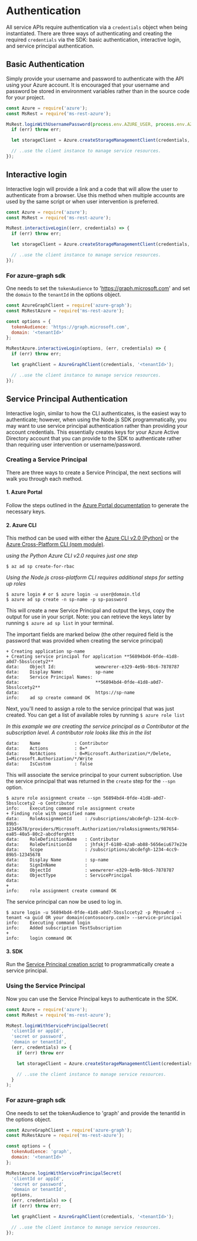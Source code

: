 # Authentication

All service APIs require authentication via a `credentials` object when being
instantiated. There are three ways of authenticating and creating the required
`credentials` via the SDK: basic authentication, interactive login, and service
principal authentication.

## Basic Authentication

Simply provide your username and password to authenticate with the API using your
Azure account. It is encouraged that your username and password be stored in
environment variables rather than in the source code for your project.

```js
const Azure = require('azure');
const MsRest = require('ms-rest-azure');

MsRest.loginWithUsernamePassword(process.env.AZURE_USER, process.env.AZURE_PASS, (err, credentials) => {
  if (err) throw err;

  let storageClient = Azure.createStorageManagementClient(credentials, 'subscription-id');

  // ..use the client instance to manage service resources.
});
```

## Interactive login

Interactive login will provide a link and a code that will allow the user to
authenticate from a browser. Use this method when multiple accounts are used by
the same script or when user intervention is preferred.

```js
const Azure = require('azure');
const MsRest = require('ms-rest-azure');

MsRest.interactiveLogin((err, credentials) => {
  if (err) throw err;

  let storageClient = Azure.createStorageManagementClient(credentials, 'subscription-id');

  // ..use the client instance to manage service resources.
});
```

### For azure-graph sdk

One needs to set the `tokenAudience` to 'https://graph.microsoft.com' and set the `domain` to the `tenantId` in the options object.
```javascript
const AzureGraphClient = require('azure-graph');
const MsRestAzure = require('ms-rest-azure');

const options = {
  tokenAudience: 'https://graph.microsoft.com',
  domain: '<tenantId>' 
};

MsRestAzure.interactiveLogin(options, (err, credentials) => {
  if (err) throw err;

  let graphClient = AzureGraphClient(credentials, '<tenantId>');

  // ..use the client instance to manage service resources.
});
```

## Service Principal Authentication

Interactive login, similar to how the CLI authenticates, is the easiest way to
authenticate; however, when using the Node.js SDK programmatically, you may want
to use service principal authentication rather than providing your account
credentials. This essentially creates keys for your Azure Active Directory
account that you can provide to the SDK to authenticate rather than requiring
user intervention or username/password.

### Creating a Service Principal

There are three ways to create a Service Principal, the next sections will walk
you through each method.

#### 1. Azure Portal

Follow the steps outlined in the
[Azure Portal documentation](https://azure.microsoft.com/en-us/documentation/articles/resource-group-create-service-principal-portal/)
 to generate the necessary keys.

#### 2. Azure CLI

This method can be used with either the
[Azure CLI v2.0 (Python)](https://github.com/Azure/azure-cli) or the
[Azure Cross-Platform CLI (npm module)](https://github.com/Azure/azure-xplat-cli).

_using the Python Azure CLI v2.0 requires just one step_
```shell
$ az ad sp create-for-rbac
```

_Using the Node.js cross-platform CLI requires additional steps for setting up
roles_
```shell
$ azure login # or $ azure login -u user@domain.tld
$ azure ad sp create -n sp-name -p sp-password
```

This will create a new Service Principal and output the keys, copy the output for
use in your script. Note: you can retrieve the keys later by running
`$ azure ad sp list` in your terminal.

The important fields are marked below (the other required field is the password
that was provided when creating the service principal)

```shell
+ Creating application sp-name
+ Creating service principal for application **56894bd4-0fde-41d8-a0d7-5bsslccety2**
data:    Object Id:               weewrerer-e329-4e9b-98c6-7878787
data:    Display Name:            sp-name
data:    Service Principal Names:
data:                             **56894bd4-0fde-41d8-a0d7-5bsslccety2**
data:                             https://sp-name
info:    ad sp create command OK
```

Next, you'll need to assign a role to the service principal that was just
created. You can get a list of available roles by running `$ azure role list`

_In this example we are creating the service principal as a Contributor at the
subscription level. A contributor role looks like this in the list_
```
data:    Name             : Contributor
data:    Actions          : 0=*
data:    NotActions       : 0=Microsoft.Authorization/*/Delete, 1=Microsoft.Authorization/*/Write
data:    IsCustom         : false
```

This will associate the service principal to your current subscription. Use the
service principal that was returned in the `create` step for the `--spn` option.

```shell
$ azure role assignment create --spn 56894bd4-0fde-41d8-a0d7-5bsslccety2 -o Contributor
info:    Executing command role assignment create
+ Finding role with specified name
data:    RoleAssignmentId     : /subscriptions/abcdefgh-1234-4cc9-89b5-12345678/providers/Microsoft.Authorization/roleAssignments/987654-ea85-40a5-80c2-abcdferghtt
data:    RoleDefinitionName   : Contributor
data:    RoleDefinitionId     : jhfskjf-6180-42a0-ab88-5656eiu677e23e
data:    Scope                : /subscriptions/abcdefgh-1234-4cc9-89b5-12345678
data:    Display Name         : sp-name
data:    SignInName           :
data:    ObjectId             : weewrerer-e329-4e9b-98c6-7878787
data:    ObjectType           : ServicePrincipal
data:
+
info:    role assignment create command OK
```

The service principal can now be used to log in.
```shell
$ azure login -u 56894bd4-0fde-41d8-a0d7-5bsslccety2 -p P@ssw0rd --tenant <a guid OR your domain(contosocorp.com)> --service-principal
info:    Executing command login
info:    Added subscription TestSubscription
+
info:    login command OK
```

#### 3. SDK

Run the [Service Principal creation script](./ServicePrincipal) to
programmatically create a service principal.


### Using the Service Principal

Now you can use the Service Principal keys to authenticate in the SDK.

```js
const Azure = require('azure');
const MsRest = require('ms-rest-azure');

MsRest.loginWithServicePrincipalSecret(
  'clientId or appId',
  'secret or password',
  'domain or tenantId',
  (err, credentials) => {
    if (err) throw err

    let storageClient = Azure.createStorageManagementClient(credentials, 'subscription-id');

    // ..use the client instance to manage service resources.
  }
);
```

### For azure-graph sdk

One needs to set the tokenAudience to 'graph' and provide the tenantId in the options object.
```javascript
const AzureGraphClient = require('azure-graph');
const MsRestAzure = require('ms-rest-azure');

const options = {
  tokenAudience: 'graph',
  domain: '<tenantId>' 
};

MsRestAzure.loginWithServicePrincipalSecret(
  'clientId or appId',
  'secret or password',
  'domain or tenantId',
  options, 
  (err, credentials) => {
  if (err) throw err;

  let graphClient = AzureGraphClient(credentials, '<tenantId>');

  // ..use the client instance to manage service resources.
});
```
